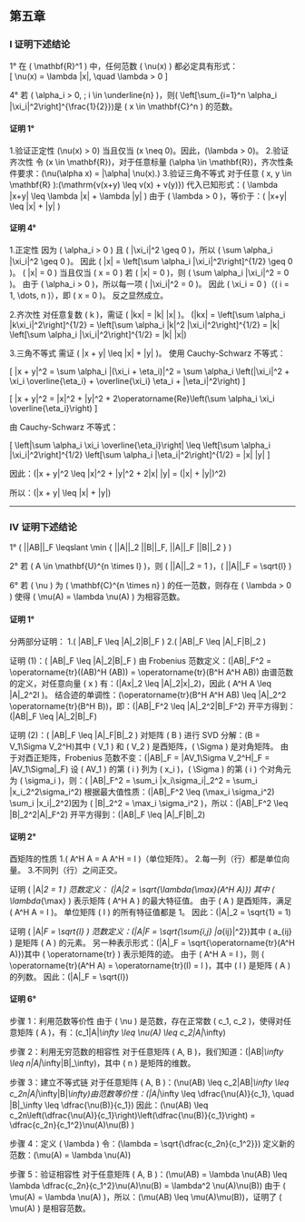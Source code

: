 ## 第五章

### I 证明下述结论
1° 在 \( \mathbf{R}^1 \) 中，任何范数 \( \nu(x) \) 都必定具有形式：  
\[
\nu(x) = \lambda |x|, \quad \lambda > 0
\]


4° 若 \( \alpha_i > 0, \; i \in \underline{n} \)，则\(
\left[\sum_{i=1}^n \alpha_i |\xi_i|^2\right]^{\frac{1}{2}}\)是 \( x \in \mathbf{C}^n \) 的范数。

#### 证明 1°

1.验证正定性
\(\nu(x) > 0\) 当且仅当 \(x \neq 0\)。因此，\(\lambda > 0\)。
2.验证齐次性
令 \(x \in \mathbf{R}\)，对于任意标量 \(\alpha \in \mathbf{R}\)，齐次性条件要求：\(\nu(\alpha x) = |\alpha| \nu(x).\)
3.验证三角不等式
对于任意 \( x, y \in \mathbf{R} \):\(\mathrm{v(x+y) \leq v(x) + v(y)}\)
代入已知形式：\( \lambda |x+y| \leq \lambda |x| + \lambda |y| \)
由于 \( \lambda > 0 \)，等价于：\( |x+y| \leq |x| + |y| \)

#### 证明 4°
1.正定性
因为 \( \alpha_i > 0 \) 且 \( |\xi_i|^2 \geq 0 \)，所以 \( \sum \alpha_i |\xi_i|^2 \geq 0 \)。
因此 \( \|x\| = \left[\sum \alpha_i |\xi_i|^2\right]^{1/2} \geq 0 \)。
\( \|x\| = 0 \) 当且仅当 \( x = 0 \)
若 \( \|x\| = 0 \)，则 \( \sum \alpha_i |\xi_i|^2 = 0 \)。
由于 \( \alpha_i > 0 \)，所以每一项 \( |\xi_i|^2 = 0 \)。
因此 \( \xi_i = 0 \)（\( i = 1, \dots, n \)），即 \( x = 0 \)。
反之显然成立。

2.齐次性
对任意复数 \( k \)，需证 \( \|kx\| = |k| \|x\| \)。
\(\|kx\| = \left[\sum \alpha_i |k\xi_i|^2\right]^{1/2} = \left[\sum \alpha_i |k|^2 |\xi_i|^2\right]^{1/2} = |k| \left[\sum \alpha_i |\xi_i|^2\right]^{1/2} = |k| \|x\|\)

3.三角不等式
需证 \( \|x + y\| \leq \|x\| + \|y\| \)。
使用 Cauchy-Schwarz 不等式：

\[
\|x + y\|^2 = \sum \alpha_i |(\xi_i + \eta_i)|^2 = \sum \alpha_i \left(|\xi_i|^2 + \xi_i \overline{\eta_i} + \overline{\xi_i} \eta_i + |\eta_i|^2\right)
\]

\[
\|x + y\|^2 = \|x\|^2 + \|y\|^2 + 2\operatorname{Re}\left(\sum \alpha_i \xi_i \overline{\eta_i}\right)
\]

由 Cauchy-Schwarz 不等式：

\[
\left|\sum \alpha_i \xi_i \overline{\eta_i}\right| \leq \left[\sum \alpha_i |\xi_i|^2\right]^{1/2} \left[\sum \alpha_i |\eta_i|^2\right]^{1/2} = \|x\| \|y\|
\]

因此：\(\|x + y\|^2 \leq \|x\|^2 + \|y\|^2 + 2\|x\| \|y\| = (\|x\| + \|y\|)^2\)

所以：\(\|x + y\| \leq \|x\| + \|y\|\)

---

### IV 证明下述结论
1° \( ||AB||_F \leqslant \min \{ ||A||_2 ||B||_F, ||A||_F ||B||_2 \} \)

2° 若 \( A \in \mathbf{U}^{n \times l} \)，则 \( ||A||_2 = 1 \)，\( ||A||_F = \sqrt{l} \)


6° 若 \( \nu \) 为 \( \mathbf{C}^{n \times n} \) 的任一范数，则存在 \( \lambda > 0 \) 使得 \( \mu(A) = \lambda \nu(A) \) 为相容范数。


#### 证明 1°
分两部分证明：
1.\( \|AB\|_F \leq \|A\|_2\|B\|_F \)
2.\( \|AB\|_F \leq \|A\|_F\|B\|_2 \)

证明 (1)：\( \|AB\|_F \leq \|A\|_2\|B\|_F \)
由 Frobenius 范数定义：\(\|AB\|_F^2 = \operatorname{tr}((AB)^H (AB)) = \operatorname{tr}(B^H A^H AB)\)
由谱范数的定义，对任意向量 \( x \) 有：\(\|Ax\|_2 \leq \|A\|_2\|x\|_2\)，因此 \( A^H A \leq \|A\|_2^2I \)。
结合迹的单调性：\(\operatorname{tr}(B^H A^H AB) \leq \|A\|_2^2 \operatorname{tr}(B^H B)\)，即：\(\|AB\|_F^2 \leq \|A\|_2^2\|B\|_F^2\)
开平方得到：\(\|AB\|_F \leq \|A\|_2\|B\|_F\)

证明 (2)：\( \|AB\|_F \leq \|A\|_F\|B\|_2 \)
对矩阵 \( B \) 进行 SVD 分解：\(B = V_1\Sigma V_2^H\)其中 \( V_1 \) 和 \( V_2 \) 是酉矩阵，\( \Sigma \) 是对角矩阵。
由于对酉正矩阵，Frobenius 范数不变：\(\|AB\|_F = \|AV_1\Sigma V_2^H\|_F = \|AV_1\Sigma\|_F\)
设 \( AV_1 \) 的第 \( i \) 列为 \( x_i \)，\( \Sigma \) 的第 \( i \) 个对角元为 \( \sigma_i \)，则：\(
\|AB\|_F^2 = \sum_i \|x_i\sigma_i\|_2^2 = \sum_i \|x_i\_2^2\sigma_i^2\)
根据最大值性质：\(\|AB\|_F^2 \leq (\max_i \sigma_i^2) \sum_i \|x_i\|_2^2\)因为 \( \|B\|_2^2 = \max_i \sigma_i^2 \)，所以：\(\|AB\|_F^2 \leq \|B\|_2^2\|A\|_F^2\)
开平方得到：\(\|AB\|_F \leq \|A\|_F\|B\|_2\)


#### 证明 2°
酉矩阵的性质
1.\( A^H A = A A^H = I \)（单位矩阵）。
2.每一列（行）都是单位向量。
3.不同列（行）之间正交。

证明 \( \|A\|_2 = 1 \)
范数定义：  \(\|A\|_2 = \sqrt{\lambda_{\max}(A^H A)}\)
其中 \( \lambda_{\max} \) 表示矩阵 \( A^H A \) 的最大特征值。
由于 \( A \) 是酉矩阵，满足 \( A^H A = I \)。
单位矩阵 \( I \) 的所有特征值都是 1。
因此：\(\|A\|_2 = \sqrt{1} = 1\)

证明 \( \|A\|_F = \sqrt{l} \)
范数定义：\(\|A\|_F = \sqrt{\sum_{i,j} |a_{ij}|^2}\)其中 \( a_{ij} \) 是矩阵 \( A \) 的元素。
另一种表示形式：\(\|A\|_F = \sqrt{\operatorname{tr}(A^H A)}\)其中 \( \operatorname{tr} \) 表示矩阵的迹。
由于 \( A^H A = I \)，则 \( \operatorname{tr}(A^H A) = \operatorname{tr}(I) = l \)，其中 \( l \) 是矩阵 \( A \) 的列数。
因此：\(\|A\|_F = \sqrt{l}\)


#### 证明 6°
步骤 1：利用范数等价性
由于 \( \nu \) 是范数，存在正常数 \( c_1, c_2 \)，使得对任意矩阵 \( A \)，有：\(c_1\|A\|_\infty \leq \nu(A) \leq c_2\|A\|_\infty\)

步骤 2：利用无穷范数的相容性
对于任意矩阵 \( A, B \)，我们知道：\(\|AB\|_\infty \leq n\|A\|_\infty\|B\|_\infty\)，其中 \( n \) 是矩阵的维数。

步骤 3：建立不等式链
对于任意矩阵 \( A, B \)：\(\nu(AB) \leq c_2\|AB\|_\infty \leq c_2n\|A\|_\infty\|B\|_\infty\)由范数等价性：\(\|A\|_\infty \leq \dfrac{\nu(A)}{c_1}, \quad \|B\|_\infty \leq \dfrac{\nu(B)}{c_1}\)
因此：\(\nu(AB) \leq c_2n\left(\dfrac{\nu(A)}{c_1}\right)\left(\dfrac{\nu(B)}{c_1}\right) = \dfrac{c_2n}{c_1^2}\nu(A)\nu(B)
\)

步骤 4：定义 \( \lambda \)
令：\(\lambda = \sqrt{\dfrac{c_2n}{c_1^2}}\)
定义新的范数：\(\mu(A) = \lambda \nu(A)\)

步骤 5：验证相容性
对于任意矩阵 \( A, B \)：\(\mu(AB) = \lambda \nu(AB) \leq \lambda \dfrac{c_2n}{c_1^2}\nu(A)\nu(B) = \lambda^2 \nu(A)\nu(B)\)
由于 \( \mu(A) = \lambda \nu(A) \)，所以：\(\mu(AB) \leq \mu(A)\mu(B)\)，证明了 \( \mu(A) \) 是相容范数。
